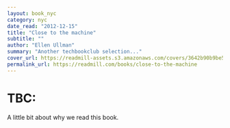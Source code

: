```yaml
---
layout: book_nyc
category: nyc
date_read: "2012-12-15"
title: "Close to the machine"
subtitle: ""
author: "Ellen Ullman"
summary: "Another techbookclub selection..."
cover_url: https://readmill-assets.s3.amazonaws.com/covers/3642b90b9be51db488093b66e5587875-original.png?1346003695
permalink_url: https://readmill.com/books/close-to-the-machine
---
```


# TBC:
A little bit about why we read this book.

